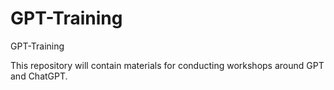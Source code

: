 # GPT-Training
GPT-Training

This repository will contain materials for conducting workshops around GPT and ChatGPT. 
